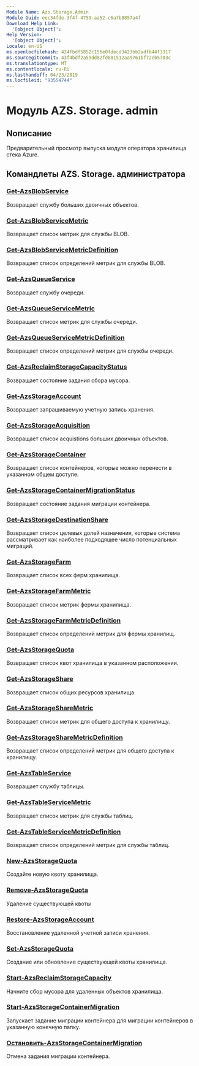 ```yaml
---
Module Name: Azs.Storage.Admin
Module Guid: eec34fde-3f4f-4759-aa52-c6a7b8857a4f
Download Help Link:
  '[object Object]': 
Help Version:
  '[object Object]': 
Locale: en-US
ms.openlocfilehash: 424fbdf5852c156e0fdecd3423bb2adfb44f3317
ms.sourcegitcommit: 43f4bdf2a59dd82fd881512aa9761bf72eb5703c
ms.translationtype: MT
ms.contentlocale: ru-RU
ms.lasthandoff: 04/23/2019
ms.locfileid: "93554744"
---
```

# Модуль AZS. Storage. admin
## Nописание
Предварительный просмотр выпуска модуля оператора хранилища стека Azure.

## Командлеты AZS. Storage. администратора
### [Get-AzsBlobService](Get-AzsBlobService.md)
Возвращает службу больших двоичных объектов.

### [Get-AzsBlobServiceMetric](Get-AzsBlobServiceMetric.md)
Возвращает список метрик для службы BLOB.

### [Get-AzsBlobServiceMetricDefinition](Get-AzsBlobServiceMetricDefinition.md)
Возвращает список определений метрик для службы BLOB.

### [Get-AzsQueueService](Get-AzsQueueService.md)
Возвращает службу очереди.

### [Get-AzsQueueServiceMetric](Get-AzsQueueServiceMetric.md)
Возвращает список метрик для службы очереди.

### [Get-AzsQueueServiceMetricDefinition](Get-AzsQueueServiceMetricDefinition.md)
Возвращает список определений метрик для службы очереди.

### [Get-AzsReclaimStorageCapacityStatus](Get-AzsReclaimStorageCapacityStatus.md)
Возвращает состояние задания сбора мусора.

### [Get-AzsStorageAccount](Get-AzsStorageAccount.md)
Возвращает запрашиваемую учетную запись хранения.

### [Get-AzsStorageAcquisition](Get-AzsStorageAcquisition.md)
Возвращает список acquistions больших двоичных объектов.

### [Get-AzsStorageContainer](Get-AzsStorageContainer.md)
Возвращает список контейнеров, которые можно перенести в указанном общем доступе.

### [Get-AzsStorageContainerMigrationStatus](Get-AzsStorageContainerMigrationStatus.md)
Возвращает состояние задания миграции контейнера.

### [Get-AzsStorageDestinationShare](Get-AzsStorageDestinationShare.md)
Возвращает список целевых долей назначения, которые система рассматривает как наиболее подходящее число потенциальных миграций.

### [Get-AzsStorageFarm](Get-AzsStorageFarm.md)
Возвращает список всех ферм хранилища.

### [Get-AzsStorageFarmMetric](Get-AzsStorageFarmMetric.md)
Возвращает список метрик фермы хранилища.

### [Get-AzsStorageFarmMetricDefinition](Get-AzsStorageFarmMetricDefinition.md)
Возвращает список определений метрик для фермы хранилищ.

### [Get-AzsStorageQuota](Get-AzsStorageQuota.md)
Возвращает список квот хранилища в указанном расположении.

### [Get-AzsStorageShare](Get-AzsStorageShare.md)
Возвращает список общих ресурсов хранилища.

### [Get-AzsStorageShareMetric](Get-AzsStorageShareMetric.md)
Возвращает список метрик для общего доступа к хранилищу.

### [Get-AzsStorageShareMetricDefinition](Get-AzsStorageShareMetricDefinition.md)
Возвращает список определений метрик для общего доступа к хранилищу.

### [Get-AzsTableService](Get-AzsTableService.md)
Возвращает службу таблицы.

### [Get-AzsTableServiceMetric](Get-AzsTableServiceMetric.md)
Возвращает список метрик для службы таблиц.

### [Get-AzsTableServiceMetricDefinition](Get-AzsTableServiceMetricDefinition.md)
Возвращает список определений метрик для службы таблиц.

### [New-AzsStorageQuota](New-AzsStorageQuota.md)
Создайте новую квоту хранилища.

### [Remove-AzsStorageQuota](Remove-AzsStorageQuota.md)
Удаление существующей квоты

### [Restore-AzsStorageAccount](Restore-AzsStorageAccount.md)
Восстановление удаленной учетной записи хранения.

### [Set-AzsStorageQuota](Set-AzsStorageQuota.md)
Создание или обновление существующей квоты хранилища.

### [Start-AzsReclaimStorageCapacity](Start-AzsReclaimStorageCapacity.md)
Начните сбор мусора для удаленных объектов хранилища.

### [Start-AzsStorageContainerMigration](Start-AzsStorageContainerMigration.md)
Запускает задание миграции контейнера для миграции контейнеров в указанную конечную папку.

### [Остановить-AzsStorageContainerMigration](Stop-AzsStorageContainerMigration.md)
Отмена задания миграции контейнера.

